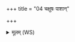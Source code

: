 +++
title = "04 चक्षुषः पाशान्"

+++
<details><summary>मूलम् (WS)</summary>

चक्षुषः पाशान् मनसश्च पाशा दीक्षायाः पाशादुत शक्वरीणाम् ।  
तस्मान् मुमुग्धि विश्वावसो त्वं नो दातॄणां दानं भुनजामहे वयम्॥ ४ ॥ भुनजा  
अदुर्मे विश्वे देवा ऽदात्सवितेदम् ।  
अदान् मे ब्रह्मणस्पतिः प्रियो मित्रो अदादिदम् ॥ ५ ॥
</details>
